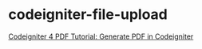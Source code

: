 # codeigniter-file-upload

[Codeigniter 4 PDF Tutorial: Generate PDF in Codeigniter](https://www.positronx.io/codeigniter-pdf-tutorial-generate-pdf-in-codeigniter/)